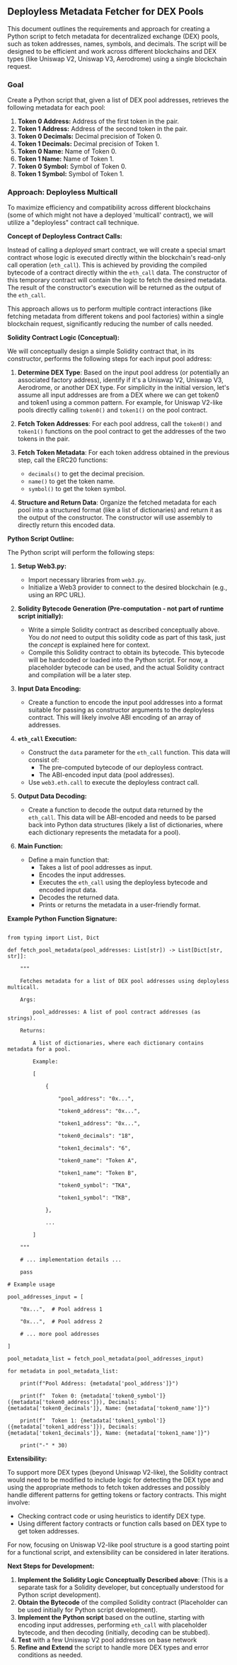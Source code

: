 ## Deployless Metadata Fetcher for DEX Pools

This document outlines the requirements and approach for creating a Python script to fetch metadata for decentralized exchange (DEX) pools, such as token addresses, names, symbols, and decimals.  The script will be designed to be efficient and work across different blockchains and DEX types (like Uniswap V2, Uniswap V3, Aerodrome) using a single blockchain request.

### Goal

Create a Python script that, given a list of DEX pool addresses, retrieves the following metadata for each pool:

1. **Token 0 Address:** Address of the first token in the pair.
2. **Token 1 Address:** Address of the second token in the pair.
3. **Token 0 Decimals:** Decimal precision of Token 0.
4. **Token 1 Decimals:** Decimal precision of Token 1.
5. **Token 0 Name:** Name of Token 0.
6. **Token 1 Name:** Name of Token 1.
7. **Token 0 Symbol:** Symbol of Token 0.
8. **Token 1 Symbol:** Symbol of Token 1.

### Approach: Deployless Multicall

To maximize efficiency and compatibility across different blockchains (some of which might not have a deployed 'multicall' contract), we will utilize a "deployless" contract call technique.

**Concept of Deployless Contract Calls:**

Instead of calling a *deployed* smart contract, we will create a special smart contract whose logic is executed directly within the blockchain's read-only call operation (`eth_call`).  This is achieved by providing the compiled bytecode of a contract directly within the `eth_call` data.  The constructor of this temporary contract will contain the logic to fetch the desired metadata. The result of the constructor's execution will be returned as the output of the `eth_call`.

This approach allows us to perform multiple contract interactions (like fetching metadata from different tokens and pool factories) within a single blockchain request, significantly reducing the number of calls needed.

**Solidity Contract Logic (Conceptual):**

We will conceptually design a simple Solidity contract that, in its constructor, performs the following steps for each input pool address:

1. **Determine DEX Type**:  Based on the input pool address (or potentially an associated factory address), identify if it's a Uniswap V2, Uniswap V3, Aerodrome, or another DEX type.  For simplicity in the initial version, let's assume all input addresses are from a DEX where we can get token0 and token1 using a common pattern. For example, for Uniswap V2-like pools directly calling `token0()` and `token1()` on the pool contract.
2. **Fetch Token Addresses**:  For each pool address, call the `token0()` and `token1()` functions on the pool contract to get the addresses of the two tokens in the pair.
3. **Fetch Token Metadata**: For each token address obtained in the previous step, call the ERC20 functions:

   - `decimals()` to get the decimal precision.
   - `name()` to get the token name.
   - `symbol()` to get the token symbol.
4. **Structure and Return Data**: Organize the fetched metadata for each pool into a structured format (like a list of dictionaries) and return it as the output of the constructor.  The constructor will use assembly to directly return this encoded data.

**Python Script Outline:**

The Python script will perform the following steps:

1. **Setup Web3.py:**

   - Import necessary libraries from `web3.py`.
   - Initialize a Web3 provider to connect to the desired blockchain (e.g., using an RPC URL).
2. **Solidity Bytecode Generation (Pre-computation - not part of runtime script initially):**

   - Write a simple Solidity contract as described conceptually above. You do *not* need to output this solidity code as part of this task, just the *concept* is explained here for context.
   - Compile this Solidity contract to obtain its bytecode. This bytecode will be hardcoded or loaded into the Python script. For now, a placeholder bytecode can be used, and the actual Solidity contract and compilation will be a later step.
3. **Input Data Encoding:**

   - Create a function to encode the input pool addresses into a format suitable for passing as constructor arguments to the deployless contract.  This will likely involve ABI encoding of an array of addresses.
4. **`eth_call` Execution:**

   - Construct the `data` parameter for the `eth_call` function. This data will consist of:
       - The pre-computed bytecode of our deployless contract.
       - The ABI-encoded input data (pool addresses).
   - Use `web3.eth.call` to execute the deployless contract call.
5. **Output Data Decoding:**

   - Create a function to decode the output data returned by the `eth_call`.  This data will be ABI-encoded and needs to be parsed back into Python data structures (likely a list of dictionaries, where each dictionary represents the metadata for a pool).
6. **Main Function:**

   - Define a main function that:
       - Takes a list of pool addresses as input.
       - Encodes the input addresses.
       - Executes the `eth_call` using the deployless bytecode and encoded input data.
       - Decodes the returned data.
       - Prints or returns the metadata in a user-friendly format.

**Example Python Function Signature:**

```

from typing import List, Dict

def fetch_pool_metadata(pool_addresses: List[str]) -> List[Dict[str, str]]:

    """

    Fetches metadata for a list of DEX pool addresses using deployless multicall.

    Args:

        pool_addresses: A list of pool contract addresses (as strings).

    Returns:

        A list of dictionaries, where each dictionary contains metadata for a pool.

        Example:

        [

            {

                "pool_address": "0x...",

                "token0_address": "0x...",

                "token1_address": "0x...",

                "token0_decimals": "18",

                "token1_decimals": "6",

                "token0_name": "Token A",

                "token1_name": "Token B",

                "token0_symbol": "TKA",

                "token1_symbol": "TKB",

            },

            ...

        ]

    """

    # ... implementation details ...

    pass

# Example usage

pool_addresses_input = [

    "0x...",  # Pool address 1

    "0x...",  # Pool address 2

    # ... more pool addresses

]

pool_metadata_list = fetch_pool_metadata(pool_addresses_input)

for metadata in pool_metadata_list:

    print(f"Pool Address: {metadata['pool_address']}")

    print(f"  Token 0: {metadata['token0_symbol']} ({metadata['token0_address']}), Decimals: {metadata['token0_decimals']}, Name: {metadata['token0_name']}")

    print(f"  Token 1: {metadata['token1_symbol']} ({metadata['token1_address']}), Decimals: {metadata['token1_decimals']}, Name: {metadata['token1_name']}")

    print("-" * 30)

```

**Extensibility:**

To support more DEX types (beyond Uniswap V2-like), the Solidity contract would need to be modified to include logic for detecting the DEX type and using the appropriate methods to fetch token addresses and possibly handle different patterns for getting tokens or factory contracts. This might involve:

- Checking contract code or using heuristics to identify DEX type.
- Using different factory contracts or function calls based on DEX type to get token addresses.

For now, focusing on Uniswap V2-like pool structure is a good starting point for a functional script, and extensibility can be considered in later iterations.

**Next Steps for Development:**

1. **Implement the Solidity Logic Conceptually Described above**: (This is a separate task for a Solidity developer, but conceptually understood for Python script development).
2. **Obtain the Bytecode** of the compiled Solidity contract (Placeholder can be used initially for Python script development).
3. **Implement the Python script** based on the outline, starting with encoding input addresses, performing `eth_call` with placeholder bytecode, and then decoding (initially, decoding can be stubbed).
4. **Test** with a few Uniswap V2 pool addresses on base network
5. **Refine and Extend** the script to handle more DEX types and error conditions as needed.